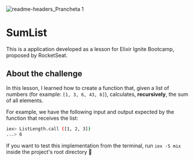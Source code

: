 ![readme-headers_Prancheta 1](https://user-images.githubusercontent.com/30063455/110525094-f4a7a300-80f2-11eb-8c6d-903120ec168b.png)
# SumList

This is a application developed as a lesson for Elixir Ignite Bootcamp, proposed by RocketSeat.

## About the challenge

In this lesson, I learned how to create a function that, given a list of numbers (for example: `[1, 3, 6, 43, 6]`), calculates, **recursively**, the sum of all elements.

For example, we have the following input and output expected by the function that receives the list:

``` bash
iex> ListLength.call ([1, 2, 3])
...> 6
```

If you want to test this implementation from the terminal, run `iex -S mix` inside the project's root directory 🚀
